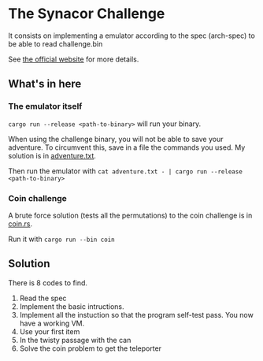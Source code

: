 The Synacor Challenge
=====================

It consists on implementing a emulator according to the spec (arch-spec) to be able to read challenge.bin

See [the official website](https://challenge.synacor.com/) for more details.

What's in here
--------------

### The emulator itself

`cargo run --release <path-to-binary>` will run your binary.

When using the challenge binary, you will not be able to save your adventure.
To circumvent this, save in a file the commands you used. My solution is in [adventure.txt](adventure.txt).

Then run the emulator with `cat adventure.txt - | cargo run --release <path-to-binary>`

### Coin challenge

A brute force solution (tests all the permutations) to the coin challenge is in [coin.rs](src/bin/coin.rs).

Run it with
`cargo run --bin coin`

Solution
--------

There is 8 codes to find.
1. Read the spec
2. Implement the basic intructions.
3. Implement all the instuction so that the program self-test pass. You now have a working VM.
4. Use your first item
5. In the twisty passage with the can
6. Solve the coin problem to get the teleporter
